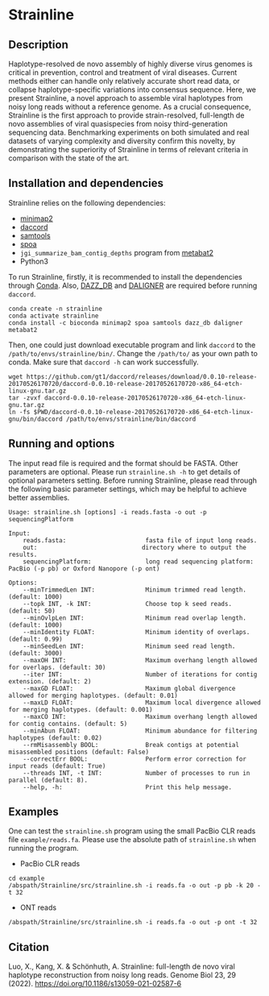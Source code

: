 # Strainline
## Description

Haplotype-resolved de novo assembly of highly diverse virus genomes is critical in prevention, control and treatment of viral diseases. Current methods either can handle only relatively accurate short read data, or collapse haplotype-specific variations into consensus sequence. Here, we present Strainline, a novel approach to assemble viral haplotypes from noisy long reads without a reference genome. As a crucial consequence, Strainline is the first approach to provide strain-resolved, full-length de novo assemblies of viral quasispecies from noisy third-generation sequencing data.  Benchmarking experiments on both simulated and real datasets of varying complexity and diversity confirm this novelty, by demonstrating the superiority of Strainline in terms of relevant criteria in comparison with the state of the art.

## Installation and dependencies

Strainline relies on the following dependencies:
- [minimap2](https://github.com/lh3/minimap2)
- [daccord](https://github.com/gt1/daccord)
- [samtools](http://www.htslib.org/)
- [spoa](https://github.com/rvaser/spoa)
- `jgi_summarize_bam_contig_depths` program from [metabat2](https://bitbucket.org/berkeleylab/metabat/src/master/)
- Python3


To run Strainline, firstly, it is recommended to install the dependencies through [Conda](https://docs.conda.io/en/latest/).
Also, [DAZZ_DB](https://github.com/thegenemyers/DAZZ_DB) and [DALIGNER](https://github.com/thegenemyers/DALIGNER) 
are required before running `daccord`.
```
conda create -n strainline
conda activate strainline
conda install -c bioconda minimap2 spoa samtools dazz_db daligner metabat2
```
Then, one could just download executable program and link `daccord` to the `/path/to/envs/strainline/bin/`. Change the `/path/to/` as your own path to conda. Make sure that `daccord -h` can work successfully.
```
wget https://github.com/gt1/daccord/releases/download/0.0.10-release-20170526170720/daccord-0.0.10-release-20170526170720-x86_64-etch-linux-gnu.tar.gz
tar -zvxf daccord-0.0.10-release-20170526170720-x86_64-etch-linux-gnu.tar.gz 
ln -fs $PWD/daccord-0.0.10-release-20170526170720-x86_64-etch-linux-gnu/bin/daccord /path/to/envs/strainline/bin/daccord
```

## Running and options
The input read file is required and the format should be FASTA. Other parameters are optional.
Please run `strainline.sh -h` to get details of optional parameters setting.
Before running Strainline, please read through the following basic parameter settings,
which may be helpful to achieve better assemblies. 
```
Usage: strainline.sh [options] -i reads.fasta -o out -p sequencingPlatform

Input:
	reads.fasta:                      fasta file of input long reads.
	out:                             directory where to output the results.
	sequencingPlatform:               long read sequencing platform: PacBio (-p pb) or Oxford Nanopore (-p ont)

Options:
	--minTrimmedLen INT:              Minimum trimmed read length. (default: 1000)
	--topk INT, -k INT:               Choose top k seed reads. (default: 50)
	--minOvlpLen INT:                 Minimum read overlap length. (default: 1000)
	--minIdentity FLOAT:              Minimum identity of overlaps. (default: 0.99)
	--minSeedLen INT:                 Minimum seed read length. (default: 3000)
	--maxOH INT:                      Maximum overhang length allowed for overlaps. (default: 30)
	--iter INT:                       Number of iterations for contig extension. (default: 2)
	--maxGD FLOAT:                    Maximum global divergence allowed for merging haplotypes. (default: 0.01)
	--maxLD FLOAT:                    Maximum local divergence allowed for merging haplotypes. (default: 0.001)
	--maxCO INT:                      Maximum overhang length allowed for contig contains. (default: 5)
	--minAbun FLOAT:                  Minimum abundance for filtering haplotypes (default: 0.02)
	--rmMisassembly BOOL:             Break contigs at potential misassembled positions (default: False)
	--correctErr BOOL:                Perform error correction for input reads (default: True)
	--threads INT, -t INT:            Number of processes to run in parallel (default: 8).
	--help, -h:                       Print this help message.
```


## Examples

One can test the `strainline.sh` program using the small PacBio CLR reads file `example/reads.fa`. Please use the absolute path of `strainline.sh` when running the program.
- PacBio CLR reads
```
cd example
/abspath/Strainline/src/strainline.sh -i reads.fa -o out -p pb -k 20 -t 32
```

- ONT reads
```
/abspath/Strainline/src/strainline.sh -i reads.fa -o out -p ont -t 32
```


## Citation
Luo, X., Kang, X. & Schönhuth, A. Strainline: full-length de novo viral haplotype reconstruction from noisy long reads. Genome Biol 23, 29 (2022). https://doi.org/10.1186/s13059-021-02587-6